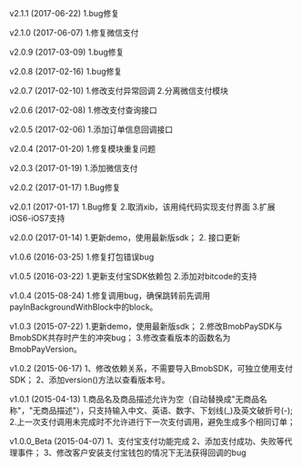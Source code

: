 v2.1.1 (2017-06-22)
1.bug修复

v2.1.0 (2017-06-07)
1.修复微信支付

v2.0.9 (2017-03-09)
1.bug修复

v2.0.8 (2017-02-16)
1.bug修复

v2.0.7 (2017-02-10)
1.修改支付异常回调
2.分离微信支付模块

v2.0.6 (2017-02-08)
1.修改支付查询接口

v2.0.5  (2017-02-06)
1.添加订单信息回调接口

v2.0.4 (2017-01-20)
1.修复模块重复问题

v2.0.3 (2017-01-19)
1.添加微信支付

v2.0.2 (2017-01-17)
1.Bug修复

v2.0.1 (2017-01-17)
1.Bug修复
2.取消xib，该用纯代码实现支付界面
3.扩展iOS6-iOS7支持

v2.0.0 (2017-01-14)
1.更新demo，使用最新版sdk；
2. 接口更新

v1.0.6 (2016-03-25)
1.修复打包错误bug

v1.0.5 (2016-03-22)
1.更新支付宝SDK依赖包
2.添加对bitcode的支持

v1.0.4 (2015-08-24)
1.修复调用bug，确保跳转前先调用payInBackgroundWithBlock中的block。

v1.0.3 (2015-07-22)
1.更新demo，使用最新版sdk；
2.修改BmobPaySDK与BmobSDK共存时产生的冲突bug；
3.修改查看版本的函数名为BmobPayVersion。

v1.0.2 (2015-06-17)
1、修改依赖关系，不需要导入BmobSDK，可独立使用支付SDK；
2、添加version()方法以查看版本号。

v1.0.1 (2015-04-13)
1.商品名及商品描述允许为空（自动替换成"无商品名称"，"无商品描述"），只支持输入中文、英语、数字、下划线(_)及英文破折号(-);
2.上一次支付调用未完成时不允许进行下一次支付调用，避免生成多个相同订单；

v1.0.0_Beta (2015-04-07)
1、支付宝支付功能完成
2、添加支付成功、失败等代理事件；
3、修改客户安装支付宝钱包的情况下无法获得回调的bug


